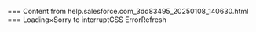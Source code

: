 === Content from help.salesforce.com_3dd83495_20250108_140630.html ===
Loading×Sorry to interruptCSS ErrorRefresh
